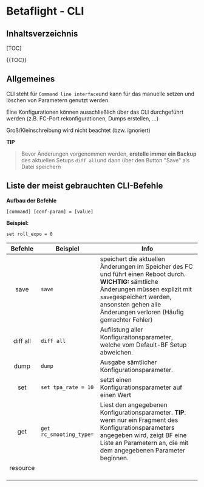 # Betaflight - CLI
## Inhaltsverzeichnis
[TOC]

{{TOC}}

## Allgemeines
CLI steht für `Command line interface`und kann für das manuelle setzen und löschen von Parametern genutzt werden.

Eine Konfigurationen können ausschließlich über das CLI durchgeführt werden (z.B. FC-Port rekonfigurationen, Dumps erstellen, ...)

Groß/Kleinschreibung wird nicht beachtet (bzw. ignoriert)

**TIP**
> Bevor Änderungen vorgenommen werden, **erstelle immer ein Backup** des aktuellen Setups `diff all`und dann über den Button "Save" als Datei speichern

## Liste der meist gebrauchten CLI-Befehle

**Aufbau der Befehle**

`[command] [conf-param] = [value]`

**Beispiel:**

`set roll_expo = 0`


| Befehle | Beispiel | Info |
|:---:|---|---|
| save | `save` | speichert die aktuellen Änderungen im Speicher des FC und führt einen Reboot durch. **WICHTIG:** sämtliche Änderungen müssen explizit mit `save`gespeichert werden, ansonsten gehen alle Änderungen verloren (Häufig gemachter Fehler) |
|diff all|`diff all`|Auflistung aller Konfiguraitonsparameter, welche vom Default-BF Setup abweichen.|
|dump |`dump`|Ausgabe sämtlicher Konfigurationsparameter.|
|set |`set tpa_rate = 10`| setzt einen Konfigurationsparameter auf einen Wert |
|get |`get rc_smooting_type=`| Liest den angegebenen Konfigurationsparameter. **TIP**: wenn nur ein Fragment des Konfigurationsparameters angegeben wird, zeigt BF eine Liste an Parametern an, die mit dem angegebenen Parameter beginnen.|
|resource|||
||||
||||
||||

